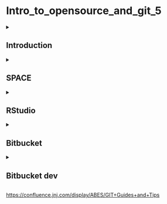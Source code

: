 # **Intro_to_opensource_and_git_5**

<details id=1>
<summary><h2>Introduction</h2></summary>

In this tutorial you will learn how to access Bitbucket through RStudio. 

This tutorial is part of a larger series of tutorials created to teach J&J statistical programmers how to use open source, GitHub, and RStudio together.

</details>

<details id=2>
<summary><h2>SPACE</h2></summary>

So far we have been accessing personal repositories in GitHub. J&J's programs are stored on another hosting service called Bitbucket.  
  
This brings up a big picture concept. This course is providing the tools for internal and external collaboration. J&J uses Bitbucket for its internal development. The platform will look a little different, but most of the concepts are the same. There are also likely to be different restrictions in place as you will be working in a regulated environment. 

Your R environment is also an important part of development within J&J. We are going to access RStudio through SPACE. 

This needs to be updated

1. Open chrome and navigate to [QA IDAR]add IDAR link here
2. Use your normal credentials to sign in. 
3. Start a new project. 
4. A version of RStdudio should now be open in your browser. 
</details>

<details id=3>
<summary><h2>RStudio</h2></summary>

Let's access and clone a repo in bitbucket through RStudio

1. Open a new tab and navigate to [Bitbucket]add bitbucket link here
2. Search for our test repo, "opensource_sandbox"
3. On the far left of your screen is a menu. If you hover over the first icon, it should say "Clone." Let's click that. 
4. Make sure HTTPS is selected and copy the URL.
4. Let's go back to RStudio. 
5. In the menu at the top let's go to Session -> New session
6. Now go to File -> New project -> Version control -> Git
7. Paste the URL (cntrl-V) in the first box
8. Hit Create Project
9. Once the project loads, look in the upper right and select Git. 
10. To the right on the menu bar, click the icon that contains 2 rectangles connected to a diamond. 
11. We are going to make a new branch, let's name it "testbranch_<your initials>"
12. Make sure that the "Remote" box says "Main." This is what we are branching off of. 
13. Make sure "sync with remote" is checked, and hit "Create branch." Name the branch "test_branch". Click "Create"
14. Now let's open the Readme again and add a line that says "test bitbucket"
25. Save your file. 
16. Repeat the steps outlined previously to push your change. The process is the same for bitbucket as it is for GitHub.

</details>

<details id=3>
<summary><h2>Bitbucket</h2></summary>

1. Go back to bitbucket and find the test repo again.
2. In the upper left, there is a drop down menu. It should say "Main"
3. Click the dropdown arrow and switch to your test branch
4. Click on the Readme file and note that your change is now there. 
5. Good job!

</details>

<details id=4>
<summary><h2>Bitbucket dev</h2></summary>

### Development in Bitbucket

As mentioned earlier, working in Bitbucket J&J will be a bit different as we have a very regulated work environment (this refers to access, software versioning, storage etc). You will likely see some changes in this environment compared to GitHub. It will be important that you do your work in a dev branch. You have already created a branch, so let's also add a file and set up a pull request. 

1. Open RStudio, and verify that you are working in your test branch. 
2. Now open RStudio and navigate to your test folder. 
3. Open the Readme, add a line that says "test pull request" Save the file. 
4. Commit, and push your changes. 
5. Good job, now go into Chrome and navigate to the test branch in bitbucket. Verify that your changes are present. 
6. Select your Readme file. Click the button labeled "Diff to previous." This shows what changed with your most recent commit. 
7. Now hover over the third icon down on the left menu. It should say "Create pull request." Click on it. 
8. The next screen should now show your 2 branches. The test branch should be labeled as "Source" and main should be labeled as "Destination." **Note that you can merge Main into a test branch by switching the branches.**  
9. Your title may already be filled in. If not, please add a title. 
10. Now add a description. "test pull request"
11. Note that there is a reviewers box. When developing software you would want to add a colleague to review your work. 
12. Select "Create"

</details>

https://confluence.jnj.com/display/ABES/GIT+Guides+and+Tips


